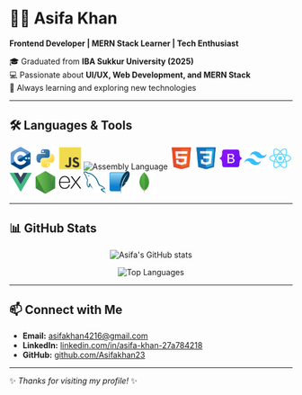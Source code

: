 # 👩‍💻 Asifa Khan  

**Frontend Developer | MERN Stack Learner | Tech Enthusiast**  

🎓 Graduated from **IBA Sukkur University (2025)**  
💻 Passionate about **UI/UX, Web Development, and MERN Stack**  
🚀 Always learning and exploring new technologies  

---

## 🛠️ Languages & Tools  

<p align="left"> 
  <!-- Programming -->
  <img src="https://raw.githubusercontent.com/devicons/devicon/master/icons/cplusplus/cplusplus-original.svg" alt="C++" width="40" height="40"/>
  <img src="https://raw.githubusercontent.com/devicons/devicon/master/icons/python/python-original.svg" alt="Python" width="40" height="40"/>
  <img src="https://raw.githubusercontent.com/devicons/devicon/master/icons/javascript/javascript-original.svg" alt="JavaScript" width="40" height="40"/>
  <img src="https://img.shields.io/badge/Assembly-Language-blue?style=for-the-badge" alt="Assembly Language"/>

  <!-- Frontend -->
  <img src="https://raw.githubusercontent.com/devicons/devicon/master/icons/html5/html5-original.svg" alt="HTML5" width="40" height="40"/>
  <img src="https://raw.githubusercontent.com/devicons/devicon/master/icons/css3/css3-original.svg" alt="CSS3" width="40" height="40"/>
  <img src="https://raw.githubusercontent.com/devicons/devicon/master/icons/bootstrap/bootstrap-original.svg" alt="Bootstrap" width="40" height="40"/>
  <img src="https://raw.githubusercontent.com/devicons/devicon/master/icons/tailwindcss/tailwindcss-original.svg" alt="Tailwind CSS" width="40" height="40"/>
  <img src="https://raw.githubusercontent.com/devicons/devicon/master/icons/react/react-original.svg" alt="React" width="40" height="40"/>
  <img src="https://raw.githubusercontent.com/devicons/devicon/master/icons/vuejs/vuejs-original.svg" alt="Vue.js" width="40" height="40"/>

  <!-- Backend -->
  <img src="https://raw.githubusercontent.com/devicons/devicon/master/icons/nodejs/nodejs-original.svg" alt="Node.js" width="40" height="40"/>
  <img src="https://raw.githubusercontent.com/devicons/devicon/master/icons/express/express-original.svg" alt="Express.js" width="40" height="40"/>

  <!-- Databases -->
  <img src="https://raw.githubusercontent.com/devicons/devicon/master/icons/mysql/mysql-original.svg" alt="MySQL" width="40" height="40"/>
  <img src="https://raw.githubusercontent.com/devicons/devicon/master/icons/sqlite/sqlite-original.svg" alt="SQLite" width="40" height="40"/>
  <img src="https://raw.githubusercontent.com/devicons/devicon/master/icons/mongodb/mongodb-original.svg" alt="MongoDB" width="40" height="40"/>
</p>

---

## 📊 GitHub Stats  

<p align="center">
  <img src="https://github-readme-stats.vercel.app/api?username=Asifakhan23&show_icons=true&theme=tokyonight" alt="Asifa's GitHub stats"/>
</p>

<p align="center">
  <img src="https://github-readme-stats.vercel.app/api/top-langs/?username=Asifakhan23&layout=compact&theme=tokyonight" alt="Top Languages"/>
</p>

---

## 📫 Connect with Me  

- **Email:** [asifakhan4216@gmail.com](mailto:asifakhan4216@gmail.com)  
- **LinkedIn:** [linkedin.com/in/asifa-khan-27a784218](https://linkedin.com/in/asifa-khan-27a784218)  
- **GitHub:** [github.com/Asifakhan23](https://github.com/Asifakhan23)  

---
✨ _Thanks for visiting my profile!_ ✨
